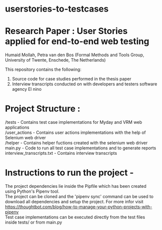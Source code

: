 # userstories-to-testcases

# Research Paper : User Stories applied for end-to-end web testing 
Humaid Mollah, Petra van den Bos (Formal Methods and Tools Group, University of Twente, Enschede, The Netherlands)

This repository contains the following:
1. Source code for case studies performed in the thesis paper
2. Interview transcripts conducted on with developers and testers software agency El nino

# Project Structure :

/tests -  Contains test case implementations for Myday and VRM web applications <br />
/user_actions - Contains user actions implementations with the help of Selenium web driver <br />
/helper - Contains helper fuctions created with the selenium web driver <br />
main.py - Code to run all test case implementations and to generate reports <br />
interview_transcripts.txt - Contains interview transcripts

# Instructions to run the project - 

The project dependencies lie inside the Pipfile which has been created using Python's Pipenv tool. <br />
The project can be cloned and the 'pipenv sync' command can be used to download all dependencies and setup the project. For more infor visit https://thoughtbot.com/blog/how-to-manage-your-python-projects-with-pipenv <br />
Test case implementations can be executed directly from the test files inside tests/ or from main.py


